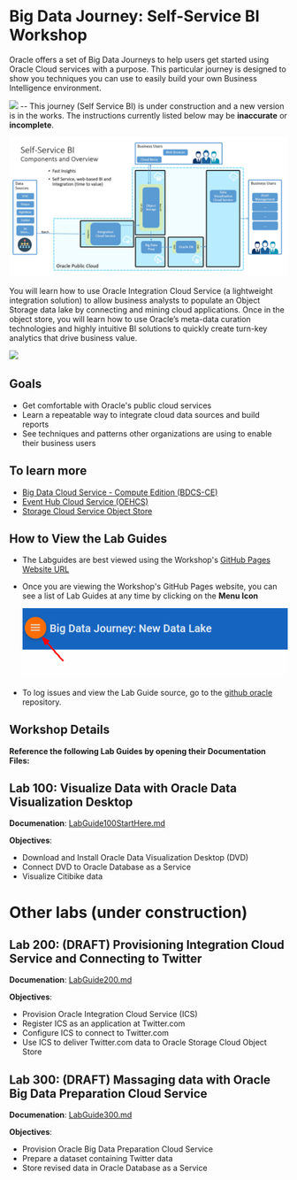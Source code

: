 
# Big Data Journey: Self-Service BI Workshop
Oracle offers a set of Big Data Journeys to help users get started using Oracle Cloud services with a purpose. This particular journey is designed to show you techniques you can use to easily build your own Business Intelligence environment.

![](https://cdn.app.compendium.com/uploads/user/e7c690e8-6ff9-102a-ac6d-e4aebca50425/f4a5b21d-66fa-4885-92bf-c4e81c06d916/Image/55d948c4e07007e169299a02b4dfe6db/construction.png) -- This journey (Self Service BI) is under construction and a new version is in the works.  The instructions currently listed below may be **inaccurate** or **incomplete**.


![](images/snap0012064.jpg) 



You will learn how to use Oracle Integration Cloud Service (a lightweight integration solution) to allow business analysts to populate an Object Storage data lake by connecting and mining cloud applications. Once in the object store, you will learn how to use Oracle’s meta-data curation technologies and highly intuitive BI solutions to quickly create turn-key analytics that drive business value.


![](images/500/DemoLiveMap.gif) 

## Goals

 - Get comfortable with Oracle's public cloud services
 - Learn a repeatable way to integrate cloud data sources and build reports
 - See techniques and patterns other organizations are using to enable their business users


## To learn more
 - [Big Data Cloud Service - Compute Edition (BDCS-CE)](https://cloud.oracle.com/big-data-compute-edition)
 - [Event Hub Cloud Service (OEHCS)](https://cloud.oracle.com/en_US/event-hub)
 - [Storage Cloud Service Object Store](https://cloud.oracle.com/en_US/storage)

      
## How to View the Lab Guides

- The Labguides are best viewed using the Workshop's [GitHub Pages Website URL](https://oracle.github.io/learning-library/workshops/journey1-self-service-bi/) 

- Once you are viewing the Workshop's GitHub Pages website, you can see a list of Lab Guides at any time by clicking on the **Menu Icon**

    ![](images/WorkshopMenu.png)  

- To log issues and view the Lab Guide source, go to the [github oracle](https://github.com/oracle/learning-library/tree/master/workshops/journey1-self-service-bi) repository.






## Workshop Details

**Reference the following Lab Guides by opening their Documentation Files:**




## Lab 100:  Visualize Data with Oracle Data Visualization Desktop

**Documenation**: [LabGuide100StartHere.md](LabGuide100StartHere.md)

**Objectives**:

- Download and Install Oracle Data Visualization Desktop (DVD)
- Connect DVD to Oracle Database as a Service
- Visualize Citibike data




# Other labs (under construction)

## Lab 200: (DRAFT) Provisioning Integration Cloud Service and Connecting to Twitter

**Documenation**: [LabGuide200.md](LabGuide200.md)

**Objectives**:

- Provision Oracle Integration Cloud Service (ICS)
- Register ICS as an application at Twitter.com
- Configure ICS to connect to Twitter.com
- Use ICS to deliver Twitter.com data to Oracle Storage Cloud Object Store

## Lab 300: (DRAFT) Massaging data with Oracle Big Data Preparation Cloud Service

**Documenation**: [LabGuide300.md](LabGuide300.md)

**Objectives**:

- Provision Oracle Big Data Preparation Cloud Service
- Prepare a dataset containing Twitter data
- Store revised data in Oracle Database as a Service

